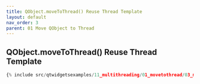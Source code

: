 ```yaml
---
title: QObject.moveToThread() Reuse Thread Template
layout: default
nav_order: 3
parent: 01 Move QObject to Thread
---
```


## QObject.moveToThread() Reuse Thread Template

```python
{% include src/qtwidgetsexamples/11_multithreading/01_movetothread/03_movetothread_template_reuse_thread.py %}
```